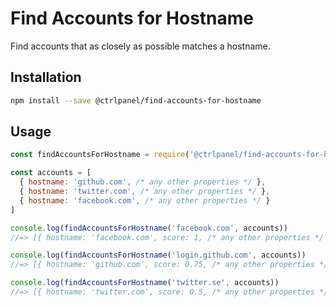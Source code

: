 # Find Accounts for Hostname

Find accounts that as closely as possible matches a hostname.

## Installation

```sh
npm install --save @ctrlpanel/find-accounts-for-hostname
```

## Usage

```js
const findAccountsForHostname = require('@ctrlpanel/find-accounts-for-hostname')

const accounts = [
  { hostname: 'github.com', /* any other properties */ },
  { hostname: 'twitter.com', /* any other properties */ },
  { hostname: 'facebook.com', /* any other properties */ }
]

console.log(findAccountsForHostname('facebook.com', accounts))
//=> [{ hostname: 'facebook.com', score: 1, /* any other properties */ }]

console.log(findAccountsForHostname('login.github.com', accounts))
//=> [{ hostname: 'github.com', score: 0.75, /* any other properties */ }]

console.log(findAccountsForHostname('twitter.se', accounts))
//=> [{ hostname: 'twitter.com', score: 0.5, /* any other properties */ }]
```
